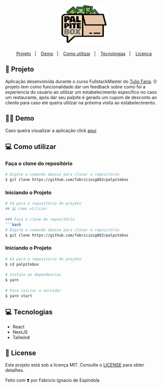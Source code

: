<h1 align="center">
    <img alt="Logo" src="./public/logo-palpitebox.png" />
  <br>
</h1>

<p align="center">
  <a href="#-projeto">Projeto</a>&nbsp;&nbsp;&nbsp;|&nbsp;&nbsp;&nbsp;
  <a href="#-demo">Demo</a>&nbsp;&nbsp;&nbsp;|&nbsp;&nbsp;&nbsp;
  <a href="#-como-utilizar">Como utilizar</a>&nbsp;&nbsp;&nbsp;|&nbsp;&nbsp;&nbsp;
  <a href="#-tecnologias">Tecnologias</a>&nbsp;&nbsp;&nbsp;|&nbsp;&nbsp;&nbsp;
  <a href="#-license">Licença</a>
</p>

## 🚀 Projeto

Aplicação desenvolvida durante o curso FullstackMaster do [Tulio Faria](). 
O projeto tem como funcionalidade dar um feedback sobre como foi a experiencia do usuário ao utilizar um estabelecimento especifico no caso um restaurante, após dar seu palpite é gerado um cupom de desconto ao cliente para caso ele queira utilizar na próxima visita ao estabelecimento. 

## 🏃‍♂️ Demo

Caso queira visualizar a aplicação click [aqui](https://palpitebox-m3fthtlbg-fabricioig863.vercel.app/)

## 💻 Como utilizar

### Faça o clone do repositório
```bash
# Digite o comando abaixo para clonar o repositório
$ git clone https://github.com/fabricioig863/palpitebox
```

### Iniciando o Projeto

```bash
# Vá para o repositório do projeto
## 💻 Como utilizar

### Faça o clone do repositório
```bash
# Digite o comando abaixo para clonar o repositório
$ git clone https://github.com/fabricioig863/palpitebox
```

### Iniciando o Projeto

```bash
# Vá para o repositório do projeto
$ cd palpitebox

# Instale as dependencias
$ yarn

# Para iniciar o servidor
$ yarn start
```

## 💻 Tecnologias

- React
- NextJS
- Tailwind


## 📝 License

Este projeto está sob a licença MIT. Consulte o [LICENSE](LICENSE.md) para obter detalhes.

Feito com ❣️ por Fabricio Ignacio de Espindola